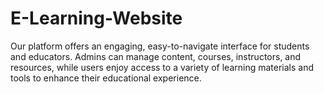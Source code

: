 # E-Learning-Website
Our platform offers an engaging, easy-to-navigate interface for students and educators. Admins can manage content, courses, instructors, and resources, while users enjoy access to a variety of learning materials and tools to enhance their educational experience.
